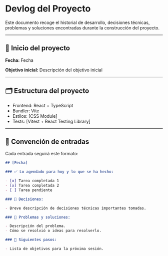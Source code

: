 # Devlog del Proyecto

Este documento recoge el historial de desarrollo, decisiones técnicas, problemas y soluciones encontradas durante la construcción del proyecto.

---

## 📅 Inicio del proyecto

**Fecha:** Fecha

**Objetivo inicial:** Descripción del objetivo inicial

---

## 🗂 Estructura del proyecto

- Frontend: React + TypeScript
- Bundler: Vite
- Estilos: [CSS Module]
- Tests: [Vitest + React Testing Library]

---

## 📌 Convención de entradas

Cada entrada seguirá este formato:

```md
## [Fecha]

### ✅ Lo agendado para hoy y lo que se ha hecho:

- [x] Tarea completada 1
- [x] Tarea completada 2
- [ ] Tarea pendiente

### 🧠 Decisiones:

- Breve descripción de decisiones técnicas importantes tomadas.

### 🐞 Problemas y soluciones:

- Descripción del problema.
- Cómo se resolvió o ideas para resolverlo.

### 🔮 Siguientes pasos:

- Lista de objetivos para la próxima sesión.
```
